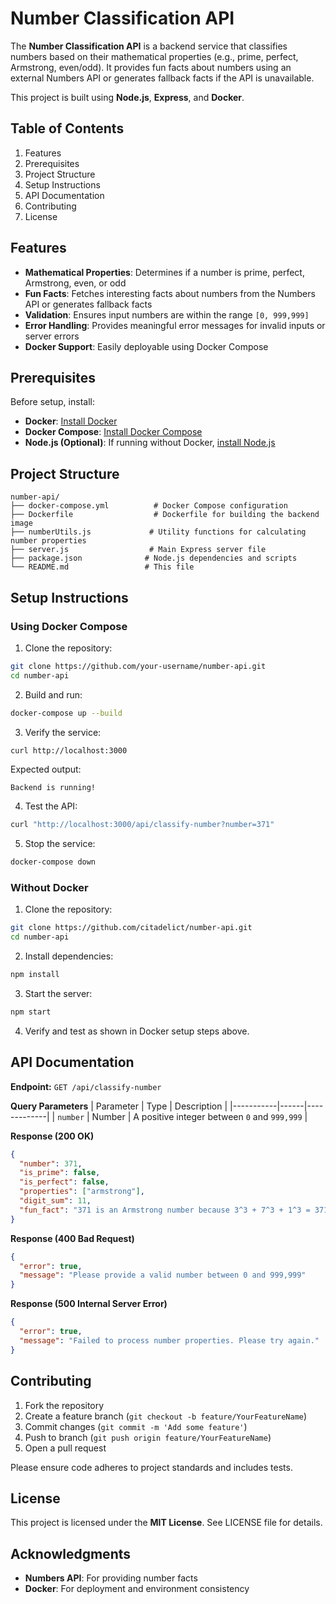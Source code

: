 # Number Classification API

The **Number Classification API** is a backend service that classifies numbers based on their mathematical properties (e.g., prime, perfect, Armstrong, even/odd). It provides fun facts about numbers using an external Numbers API or generates fallback facts if the API is unavailable.

This project is built using **Node.js**, **Express**, and **Docker**.

## Table of Contents
1. Features 
2. Prerequisites
3. Project Structure
4. Setup Instructions
5. API Documentation
6. Contributing
7. License

## Features
* **Mathematical Properties**: Determines if a number is prime, perfect, Armstrong, even, or odd
* **Fun Facts**: Fetches interesting facts about numbers from the Numbers API or generates fallback facts
* **Validation**: Ensures input numbers are within the range `[0, 999,999]`
* **Error Handling**: Provides meaningful error messages for invalid inputs or server errors
* **Docker Support**: Easily deployable using Docker Compose

## Prerequisites
Before setup, install:
* **Docker**: [Install Docker](https://docs.docker.com/get-docker/)
* **Docker Compose**: [Install Docker Compose](https://docs.docker.com/compose/install/)
* **Node.js (Optional)**: If running without Docker, [install Node.js](https://nodejs.org/)

## Project Structure
```
number-api/
├── docker-compose.yml          # Docker Compose configuration
├── Dockerfile                  # Dockerfile for building the backend image
├── numberUtils.js             # Utility functions for calculating number properties
├── server.js                  # Main Express server file
├── package.json              # Node.js dependencies and scripts
└── README.md                 # This file
```

## Setup Instructions

### Using Docker Compose
1. Clone the repository:
```bash
git clone https://github.com/your-username/number-api.git
cd number-api
```

2. Build and run:
```bash
docker-compose up --build
```

3. Verify the service:
```bash
curl http://localhost:3000
```

Expected output:
```
Backend is running!
```

4. Test the API:
```bash
curl "http://localhost:3000/api/classify-number?number=371"
```

5. Stop the service:
```bash
docker-compose down
```

### Without Docker
1. Clone the repository:
```bash
git clone https://github.com/citadelict/number-api.git
cd number-api
```

2. Install dependencies:
```bash
npm install
```

3. Start the server:
```bash
npm start
```

4. Verify and test as shown in Docker setup steps above.

## API Documentation

**Endpoint:** `GET /api/classify-number`

**Query Parameters**
| Parameter | Type | Description |
|-----------|------|-------------|
| `number` | Number | A positive integer between `0` and `999,999` |

**Response (200 OK)**
```json
{
  "number": 371,
  "is_prime": false,
  "is_perfect": false,
  "properties": ["armstrong"],
  "digit_sum": 11,
  "fun_fact": "371 is an Armstrong number because 3^3 + 7^3 + 1^3 = 371"
}
```

**Response (400 Bad Request)**
```json
{
  "error": true,
  "message": "Please provide a valid number between 0 and 999,999"
}
```

**Response (500 Internal Server Error)**
```json
{
  "error": true,
  "message": "Failed to process number properties. Please try again."
}
```

## Contributing
1. Fork the repository
2. Create a feature branch (`git checkout -b feature/YourFeatureName`)
3. Commit changes (`git commit -m 'Add some feature'`)
4. Push to branch (`git push origin feature/YourFeatureName`)
5. Open a pull request

Please ensure code adheres to project standards and includes tests.

## License
This project is licensed under the **MIT License**. See LICENSE file for details.

## Acknowledgments
* **Numbers API**: For providing number facts
* **Docker**: For deployment and environment consistency

